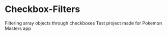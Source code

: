 # Checkbox-Filters
Filtering array objects through checkboxes
Test project made for Pokemon Masters app
